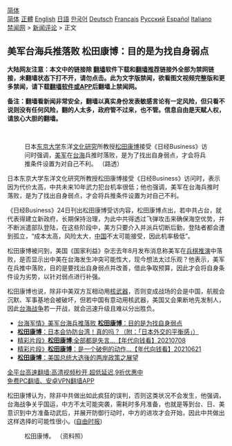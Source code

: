  <!-- 面包屑导航 --> <div class="breadcrumb"><!-- GTranslate: https://gtranslate.io/ -->  <div class="switcher notranslate">  <div class="selected">  <a href="#" onclick="return false;"> 简体</a>  </div>  <div class="option">  <a href="https://www.bannedbook.org" onclick="doGTranslate('zh-CN|zh-CN');jQuery('div.switcher div.selected a').html(jQuery(this).html());return false;" title="简体中文" class="nturl selected"> 简体</a>  <a href="https://www.bannedbook.org/zh-tw/" onclick="doGTranslate('zh-CN|zh-TW');jQuery('div.switcher div.selected a').html(jQuery(this).html());return false;" title="繁體中文" class="nturl"> 正體</a>  <a href="https://www.bannedbook.org/en/" onclick="doGTranslate('zh-CN|en');jQuery('div.switcher div.selected a').html(jQuery(this).html());return false;" title="English" class="nturl"> English</a>  <a href="https://www.bannedbook.org/ja/" onclick="doGTranslate('zh-CN|ja');jQuery('div.switcher div.selected a').html(jQuery(this).html());return false;" title="日本語" class="nturl"> 日語</a>  <a href="https://www.bannedbook.org/ko/" onclick="doGTranslate('zh-CN|ko');jQuery('div.switcher div.selected a').html(jQuery(this).html());return false;" title="한국어" class="nturl"> 한국어</a>  <a href="https://www.bannedbook.org/de/" onclick="doGTranslate('zh-CN|de');jQuery('div.switcher div.selected a').html(jQuery(this).html());return false;" title="Deutsch" class="nturl"> Deutsch</a>  <a href="https://www.bannedbook.org/fr/" onclick="doGTranslate('zh-CN|fr');jQuery('div.switcher div.selected a').html(jQuery(this).html());return false;" title="Français" class="nturl"> Français</a>  <a href="https://www.bannedbook.org/ru/" onclick="doGTranslate('zh-CN|ru');jQuery('div.switcher div.selected a').html(jQuery(this).html());return false;" title="Русский" class="nturl"> Русский</a>  <a href="https://www.bannedbook.org/es/" onclick="doGTranslate('zh-CN|es');jQuery('div.switcher div.selected a').html(jQuery(this).html());return false;" title="Español" class="nturl"> Español</a>  <a href="https://www.bannedbook.org/it/" onclick="doGTranslate('zh-CN|it');jQuery('div.switcher div.selected a').html(jQuery(this).html());return false;" title="Italiano" class="nturl"> Italiano</a>  </div>  </div>      <div class='breadcrumb-sub'><!-- Breadcrumb NavXT 6.3.0 --> <a href="https://www.bannedbook.org/" class="home">禁闻网</a> &gt; <a href="https://www.bannedbook.org/bnews/comments/" class="category">新闻评论</a> &gt; 正文</div></div><h2>美军台海兵推落败 松田康博：目的是为找自身弱点</h2> <p class="notice"><b>大陆网友注意：本文中的链接除 <a href="https://github.com/bannedbook/fanqiang" >翻墙</a>软件下载和<a href="https://github.com/killgcd/justmysocks/blob/master/README.md">翻墙推荐</a>链接外全部为禁网链接，未翻墙状态下打不开，请勿点击。此为文字版禁闻，欲看图文视频完整版和更多禁闻，请下载<a href="https://github.com/bannedbook/fanqiang">翻墙软件或APP</a>后翻墙上禁闻网。</p><p>备注：翻墙看新闻非常安全，翻墙以真实身份发表敏感言论有一定风险，但只看不说则没有任何风险，翻的人太多，政府管不过来，也不管。信息自由是天赋人权，请放心大胆的翻墙。</b></p>  <div class="entry"> <br /> <figure><a href="https://i2.wp.com/upload-images-bucket-v64rleca837do.s3.eu-west-1.amazonaws.com/wp-content/uploads/2021/08/26111001/phpYTm9rX.jpg?fit=800%2C533&#038;ssl=1" data-caption=" 日本东京大学东洋文化研究所教授松田康博接受《日经Business》访问时强调，美军在台海兵推时落败，是为了找出自身弱点，才会将兵推条件设置为对自己不利。 （路透）"></a><figcaption class="wp-caption-text"> 日本<a href="https://www.bannedbook.org/bnews/tag/%E4%B8%9C%E4%BA%AC%E5%A4%A7%E5%AD%A6/" class="st_tag internal_tag" rel="tag" title="标签 东京大学 下的日志">东京大学</a>东洋<a href="https://www.bannedbook.org/bnews/tag/%E6%96%87%E5%8C%96%E7%A0%94%E7%A9%B6/" class="st_tag internal_tag" rel="tag" title="标签 文化研究 下的日志">文化研究</a>所教授<a href="https://www.bannedbook.org/bnews/tag/%e6%9d%be%e7%94%b0%e5%ba%b7%e5%8d%9a/" class="st_tag internal_tag" rel="tag" title="标签 松田康博 下的日志">松田康博</a>接受《日经Business》访问时强调，<a href="https://www.bannedbook.org/bnews/tag/%e7%be%8e%e5%86%9b/" class="st_tag internal_tag" rel="tag" title="标签 美军 下的日志">美军</a>在<a href="https://www.bannedbook.org/bnews/tag/%E5%8F%B0%E6%B5%B7/" class="st_tag internal_tag" rel="tag" title="标签 台海 下的日志">台海</a>兵推时落败，是为了找出自身弱点，才会将兵推条件设置为对自己不利。 （路透）</figcaption></figure> <p>日本东京大学东洋文化研究所教授松田康博接受《日经Business》访问时，表示因为代价太高，中共未来10年武力犯台机率很低；他也强调，美军在台海兵推时落败，是为了找出自身弱点，才会将兵推条件设置为对自己不利。</p> <p>《日经Business》24日刊出松田康博受访内容，松田康博点出，若中共占台，就代表得建立新政府，长期保持治理，为此中共得透过飞弹攻击来确保海空优势，并不断派遣部队登陆，在这些阶段中，美方只要介入并派兵切断后勤，登陆者都会遭到孤立，“成本太高，风险太大，<span class='wp_keywordlink_affiliate'><a href="https://www.bannedbook.org/" title="中国" target="_blank">中国</a></span>不太可能接受，因此机率极低”。</p>  <p>松田康博被问到，美国《国家利益》杂志去年8月发布消息称美军在<a href="https://www.bannedbook.org/bnews/tag/%e5%85%b5%e6%a3%8b%e6%8e%a8%e6%bc%94/" class="st_tag internal_tag" rel="tag" title="标签 兵棋推演 下的日志">兵棋推演</a>中落败，是否显示出中美在台海发生冲突可能性大，现今想法太过乐观？他表示，美军在兵推中落败，目的是要找出自身弱点并改善，借此争取预算，因此才会将自身条件设为劣势，以针对弱点进行补强。</p> <p>松田康博也说，除非中美双方互相动用<a href="https://www.bannedbook.org/bnews/tag/%E6%A0%B8%E6%AD%A6%E5%99%A8/" class="st_tag internal_tag" rel="tag" title="标签 核武器 下的日志">核武器</a>，否则变成战场的会是中国，航舰会沉默、军事基地会被破坏，但若中国有意动用核武器，美国又会果断地先发制人，因此<a href="https://www.bannedbook.org/bnews/tag/%E5%8F%B0%E6%B5%B7%E6%88%98%E4%BA%89/" class="st_tag internal_tag" rel="tag" title="标签 台海战争 下的日志">台海战争</a>若一开战，就会迅速升级且难以分出胜负。</p>  <ul class='op-related-articles' title='相关阅读'> <li><a href='https://www.bannedbook.org/bnews/comments/20210826/1613799.html' target='_blank'>台海军情》美军台海兵推落败 <b>松田康博</b>：目的是为找自身弱点</a></li> <li><a href='https://www.bannedbook.org/bnews/baitai/20210824/1611890.html' target='_blank'><b>松田康博</b>：日本会协防台湾！真的吗？（附：「日本外交的平衡感」）</a></li> <li><a href='https://www.bannedbook.org/bnews/taiwannews/20210708/1583185.html' target='_blank'>精彩片段》<b>松田康博</b>:全部都是失言...【年代向钱看】20210708</a></li> <li><a href='https://www.bannedbook.org/bnews/taiwannews/20210621/1571405.html' target='_blank'>精彩片段》<b>松田康博</b>：是一个破例的动作...【年代向钱看】20210621</a></li> <li><a href='https://www.bannedbook.org/bnews/baitai/20201116/1431848.html' target='_blank'><b>松田康博</b>：美国总统大选後的两岸政策之展望</a></li> </ul> <p class="texttj"> <a href="https://github.com/bannedbook/fanqiang/wiki/V2ray%E6%9C%BA%E5%9C%BA" target="_blank">全平台高速翻墙:高清视频秒开,超低延迟,9折优惠中</a><br/> <a href="https://github.com/bannedbook/fanqiang/wiki/%E7%A6%81%E9%97%BB%E7%BD%91%E5%AE%89%E5%8D%93%E7%BF%BB%E5%A2%99%E6%96%B0%E9%97%BBAPP" target="_blank">免费PC翻墙、安卓VPN翻墙APP</a></p><p>松田康博认为，除非中共做出如此疯狂的误判，否则这类状况不会发生，他强调，台海战争关乎国运，中方不太可能突袭，需耗时多月准备，也就是等到台、日、美意识到中方准备动武后，并展开防御行动时，中方的进攻才会开始，因此中共做出这样选择的可能性很小。(<a href="https://www.bannedbook.org/bnews/tag/%e8%87%aa%e7%94%b1%e6%97%b6%e6%8a%a5/" class="st_tag internal_tag" rel="tag" title="标签 自由时报 下的日志">自由时报</a>)</p>  <figure id="attachment_54658" aria-describedby="caption-attachment-54658" style="width: 800px" class="wp-caption alignnone"><figcaption id="caption-attachment-54658" class="wp-caption-text">松田康博。 （资料照）</figcaption></figure> </p><a name='sharetosocial'></a>  <div style="margin-bottom:5px;padding-bottom:5px;clear:both"> <div id="archive-pix-1" class="banner-ads"> <!-- AuctionX Display platform tag START --> <div id="26318x728x90x621x_ADSLOT2" clicktrack="%%CLICK_URL_ESC%%"></div> <!-- AuctionX Display platform tag END --> </div> <div id="archive-pix-2" class="banner-ads"> <!-- AuctionX Display platform tag START --> <div id="26315x300x250x621x_ADSLOT2" clicktrack="%%CLICK_URL_ESC%%"></div> <!-- AuctionX Display platform tag END --> </div> </div>  <div id="archive-pix-1" class="banner-ads"> <!-- AuctionX Display platform tag START --> <div id="26318x728x90x621x_ADSLOT3" clicktrack="%%CLICK_URL_ESC%%"></div> <!-- AuctionX Display platform tag END --> </div> </div><!--END ENTRY--> 